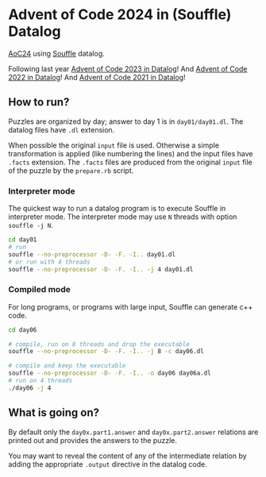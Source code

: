 # Advent of Code 2024 in (Souffle) Datalog

[AoC24](https://adventofcode.com/2024) using [Souffle](https://souffle-lang.github.io/) datalog.

Following last year [Advent of Code 2023 in Datalog](http://github.com/quentin/aoc23-datalog)!
And [Advent of Code 2022 in Datalog](http://github.com/quentin/aoc22-datalog)!
And [Advent of Code 2021 in Datalog](https://github.com/quentin/aoc21-datalog)!

## How to run?

Puzzles are organized by day; answer to day 1 is in `day01/day01.dl`.
The datalog files have `.dl` extension.

When possible the original `input` file is used. Otherwise a simple transformation is applied (like numbering the lines) and the input files have `.facts` extension. The `.facts` files are produced from the original `input` file of the puzzle by the `prepare.rb` script.

### Interpreter mode

The quickest way to run a datalog program is to execute Souffle in interpreter mode.
The interpreter mode may use `N` threads with option `souffle -j N`.

```bash
cd day01
# run
souffle --no-preprocessor -D- -F. -I.. day01.dl
# or run with 4 threads
souffle --no-preprocessor -D- -F. -I.. -j 4 day01.dl
```

### Compiled mode

For long programs, or programs with large input, Souffle can generate c++ code.

```bash
cd day06

# compile, run on 8 threads and drop the executable
souffle --no-preprocessor -D- -F. -I.. -j 8 -c day06.dl

# compile and keep the executable
souffle --no-preprocessor -D- -F. -I.. -o day06 day06a.dl
# run on 4 threads
./day06 -j 4
```

## What is going on?

By default only the `day0x.part1.answer` and `day0x.part2.answer` relations are printed out and provides the answers to the puzzle.

You may want to reveal the content of any of the intermediate relation by adding the appropriate `.output`
directive in the datalog code.


